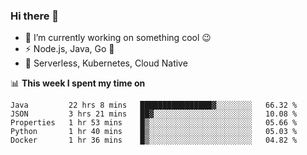 ### Hi there 👋

<!--
**nodejh/nodejh** is a ✨ _special_ ✨ repository because its `README.md` (this file) appears on your GitHub profile.

Here are some ideas to get you started:

- 🔭 I’m currently working on ...
- 🌱 I’m currently learning ...
- 👯 I’m looking to collaborate on ...
- 🤔 I’m looking for help with ...
- 💬 Ask me about ...
- 📫 How to reach me: ...
- 😄 Pronouns: ...
- ⚡ Fun fact: ...
-->

- 🔭 I’m currently working on something cool :wink:
- ⚡ Node.js, Java, Go :thought_balloon:
- 🤖 Serverless, Kubernetes, Cloud Native

📊 **This week I spent my time on**

<!--START_SECTION:waka-->
```text
Java         22 hrs 8 mins   ████████████████▓░░░░░░░░   66.32 % 
JSON         3 hrs 21 mins   ██▓░░░░░░░░░░░░░░░░░░░░░░   10.08 % 
Properties   1 hr 53 mins    █▒░░░░░░░░░░░░░░░░░░░░░░░   05.66 % 
Python       1 hr 40 mins    █▒░░░░░░░░░░░░░░░░░░░░░░░   05.03 % 
Docker       1 hr 36 mins    █▒░░░░░░░░░░░░░░░░░░░░░░░   04.82 % 
```
<!--END_SECTION:waka-->


<!--
:traffic_light: **Visitors**

![visitors](https://visitor-badge.glitch.me/badge?page_id=nodejh.nodejh)
-->

